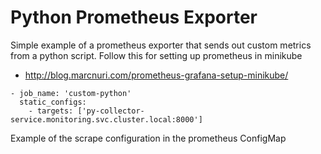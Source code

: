 # Python Prometheus Exporter

Simple example of a prometheus exporter that sends out custom metrics from a python script.
Follow this for setting up prometheus in minikube
- http://blog.marcnuri.com/prometheus-grafana-setup-minikube/

```
- job_name: 'custom-python'
  static_configs:
    - targets: ['py-collector-service.monitoring.svc.cluster.local:8000']
```
Example of the scrape configuration in the prometheus ConfigMap